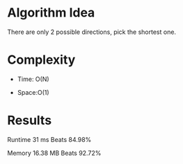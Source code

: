 # Algorithm Idea

There are only 2 possible directions, pick the shortest one.

# Complexity

- Time: O(N)

- Space:O(1)

# Results

Runtime
31
ms
Beats
84.98%

Memory
16.38
MB
Beats
92.72%